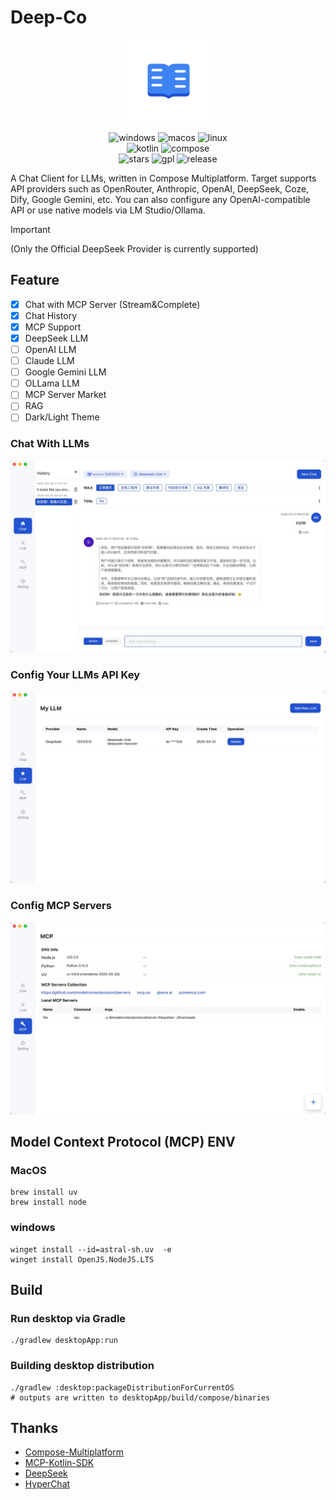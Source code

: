 # Deep-Co

<p align="center">
<kbd>
  <img alt="icon" src="desktopApp/icon.png" width="128" height="128">
</kbd>
  <br>
  <br>
  <img alt="windows" src="http://img.shields.io/badge/-windows-4D76CD.svg?style=flat">
  <img alt="macos" src="http://img.shields.io/badge/-macos-111111.svg?style=flat">
  <img alt="linux" src="http://img.shields.io/badge/-linux-2D3F6C.svg?style=flat">
  <br>
  <img alt="kotlin" src="https://img.shields.io/badge/kotlin-2.1.20-blue.svg?logo=kotlin">
  <img alt="compose" src="https://img.shields.io/badge/compose-1.7.3-blue?logoColor=f5f5f5">
  <br>
  <img alt="stars" src="https://img.shields.io/github/stars/succlz123/DeepCo?color=pink&style=plastic">
  <img alt="gpl" src="https://img.shields.io/badge/license-GPL--3.0-orange">
  <img alt="release" src="https://img.shields.io/github/v/release/succlz123/DeepCo?color=blueviolet&display_name=tag&include_prereleases&label=Release">
</p>


A Chat Client for LLMs, written in Compose Multiplatform. Target supports API providers such as OpenRouter, Anthropic, OpenAI, DeepSeek,
Coze, Dify, Google Gemini, etc. You can also configure any OpenAI-compatible API or use native models via LM Studio/Ollama.

> [!IMPORTANT]  
> (Only the Official DeepSeek Provider is currently supported)

## Feature

- [x] Chat with MCP Server (Stream&Complete)
- [x] Chat History
- [x] MCP Support
- [x] DeepSeek LLM
- [ ] OpenAI LLM
- [ ] Claude LLM
- [ ] Google Gemini LLM
- [ ] OLLama LLM
- [ ] MCP Server Market
- [ ] RAG
- [ ] Dark/Light Theme

### Chat With LLMs

![1.jpg](screenshots/1.jpg)

### Config Your LLMs API Key

![2.jpg](screenshots/2.jpg)

### Config MCP Servers

![3.jpg](screenshots/3.jpg)

## Model Context Protocol (MCP) ENV

### MacOS

``` 
brew install uv
brew install node
```

### windows

```
winget install --id=astral-sh.uv  -e
winget install OpenJS.NodeJS.LTS
```

## Build

### Run desktop via Gradle

```
./gradlew desktopApp:run
```

### Building desktop distribution

```
./gradlew :desktop:packageDistributionForCurrentOS
# outputs are written to desktopApp/build/compose/binaries
```

## Thanks

- [Compose-Multiplatform](https://github.com/JetBrains/compose-multiplatform)
- [MCP-Kotlin-SDK](https://github.com/modelcontextprotocol/kotlin-sdk)
- [DeepSeek](https://api-docs.deepseek.com/zh-cn/)
- [HyperChat](https://github.com/BigSweetPotatoStudio/HyperChat)